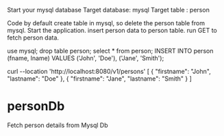 Start your mysql database
Target database: mysql
Target table : person

Code by default create table in mysql, so delete the person table from mysql.
Start the application.
insert person data to person table.
run GET to fetch person data.

use mysql;
drop table person;
select * from person;
INSERT INTO person (fname, lname) VALUES ('John', 'Doe'), ('Jane', 'Smith');




curl --location 'http://localhost:8080/v1/persons'
[
    {
        "firstname": "John",
        "lastname": "Doe"
    },
    {
        "firstname": "Jane",
        "lastname": "Smith"
    }
]


# personDb
Fetch person details from Mysql Db

